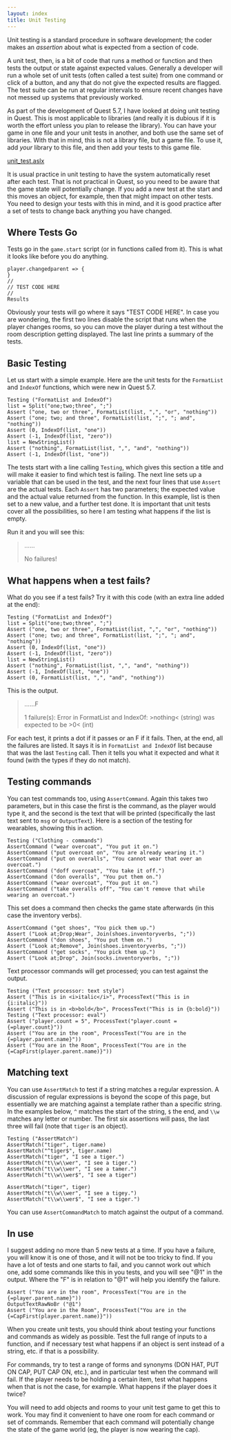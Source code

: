```yaml
---
layout: index
title: Unit Testing
---
```


Unit testing is a standard procedure in software development; the coder makes an _assertion_ about what is expected from a section of code.

A unit test, then, is a bit of code that runs a method or function and then tests the output or state against expected values. Generally a developer will run a whole set of unit tests (often called a test suite) from one command or click of a button, and any that do not give the expected results are flagged. The test suite can be run at regular intervals to ensure recent changes have not messed up systems that previously worked.

As part of the development of Quest 5.7, I have looked at doing unit testing in Quest. This is most applicable to libraries (and really it is  dubious if it is worth the effort unless you plan to release the library). You can have your game in one file and your unit tests in another, and both use the same set of libraries. With that in mind, this is not a library file, but a game file. To use it, add _your_ library to this file, and then add your tests to this game file.

[unit_test.aslx](util/unit_test.aslx)

It is usual practice in unit testing to have the system automatically reset after each test. That is not practical in Quest, so you need to be aware that the game state will potentially change. If you add a new test at the start and this moves an object, for example, then that might impact on other tests. You need to design your tests with this in mind, and it is good practice after a set of tests to change back anything you have changed.


Where Tests Go
--------------

Tests go in the `game.start` script (or in functions called from it). This is what it looks like before you do anything.

```
player.changedparent => {
}
//
// TEST CODE HERE
//
Results
```

Obviously your tests will go where it says "TEST CODE HERE". In case you are wondering, the first two lines disable the script that runs when the player changes rooms, so you can move the player during a test without the room description getting displayed. The last line prints a summary of the tests.


Basic Testing
--------------

Let us start with a simple example. Here are the unit tests for the `FormatList` and `IndexOf` functions, which were new in Quest 5.7.


```
Testing ("FormatList and IndexOf")
list = Split("one;two;three", ";")
Assert ("one, two or three", FormatList(list, ",", "or", "nothing"))
Assert ("one; two; and three", FormatList(list, ";", "; and", "nothing"))
Assert (0, IndexOf(list, "one"))
Assert (-1, IndexOf(list, "zero"))
list = NewStringList()
Assert ("nothing", FormatList(list, ",", "and", "nothing"))
Assert (-1, IndexOf(list, "one"))
```

The tests start with a line calling `Testing`, which gives this section a title and will make it easier to find which test is failing. The next line sets up a variable that can be used in the test, and the next four lines that use `Assert` are the actual tests. Each `Assert` has two parameters; the expected value and the actual value returned from the function. In this example, list is then set to a new value, and a further test done. It is important that unit tests cover all the possibilities, so here I am testing what happens if the list is empty.

Run it and you will see this:

> ......
> 
> No failures!

What happens when a test fails?
-------------------------------

What do you see if a test fails? Try it with this code (with an extra line added at the end):

```
Testing ("FormatList and IndexOf")
list = Split("one;two;three", ";")
Assert ("one, two or three", FormatList(list, ",", "or", "nothing"))
Assert ("one; two; and three", FormatList(list, ";", "; and", "nothing"))
Assert (0, IndexOf(list, "one"))
Assert (-1, IndexOf(list, "zero"))
list = NewStringList()
Assert ("nothing", FormatList(list, ",", "and", "nothing"))
Assert (-1, IndexOf(list, "one"))
Assert (0, FormatList(list, ",", "and", "nothing"))
```

This is the output.

> ......F
>
> 1 failure(s):
> Error in FormatList and IndexOf: >nothing< (string) was expected to be >0< (int)

For each test, it prints a dot if it passes or an F if it fails. Then, at the end, all the failures are listed. It says it is in `FormatList and IndexOf` list because that was the last `Testing` call. Then it tells you what it expected and what it found (with the types if they do not match).



Testing commands
----------------

You can test commands too, using `AssertCommand`. Again this takes two parameters, but in this case the first is the command, as the player would type it, and the second is the text that will be printed (specifically the last text sent to `msg` or `OutputText`). Here is a section of the testing for wearables, showing this in action.

```
Testing ("Clothing - commands")
AssertCommand ("wear overcoat", "You put it on.")
AssertCommand ("put overcoat on", "You are already wearing it.")
AssertCommand ("put on overalls", "You cannot wear that over an overcoat.")
AssertCommand ("doff overcoat", "You take it off.")
AssertCommand ("don overalls", "You put them on.")
AssertCommand ("wear overcoat", "You put it on.")
AssertCommand ("take overalls off", "You can't remove that while wearing an overcoat.")
```

This set does a command then checks the game state afterwards (in this case the inventory verbs).

```
AssertCommand ("get shoes", "You pick them up.")
Assert ("Look at;Drop;Wear", Join(shoes.inventoryverbs, ";"))
AssertCommand ("don shoes", "You put them on.")
Assert ("Look at;Remove", Join(shoes.inventoryverbs, ";"))
AssertCommand ("get socks", "You pick them up.")
Assert ("Look at;Drop", Join(socks.inventoryverbs, ";"))
```

Text processor commands will get processed; you can test against the output.

```
Testing ("Text processor: text style")
Assert ("This is in <i>italic</i>", ProcessText("This is in {i:italic}"))
Assert ("This is in <b>bold</b>", ProcessText("This is in {b:bold}"))
Testing ("Text processor: eval")
Assert ("player.count = 5", ProcessText("player.count = {=player.count}"))
Assert ("You are in the room", ProcessText("You are in the {=player.parent.name}"))
Assert ("You are in the Room", ProcessText("You are in the {=CapFirst(player.parent.name)}"))
```

Matching text
-------------

You can use `AssertMatch` to test if a string matches a regular expression. A discussion of regular expressions is beyond the scope of this page, but essentially we are matching against a template rather than a specific string. In the examples below, `^` matches the start of the string, `$` the end, and `\\w` matches any letter or number. The first six assertions will pass, the last three will fail (note that `tiger` is an object).

```
Testing ("AssertMatch")
AssertMatch("tiger", tiger.name)
AssertMatch("^tiger$", tiger.name)
AssertMatch("tiger", "I see a tiger.")
AssertMatch("t\\w\\wer", "I see a tiger.")
AssertMatch("t\\w\\wer", "I see a tamer.")
AssertMatch("t\\w\\wer$", "I see a tiger")

AssertMatch("tiger", tiger)
AssertMatch("t\\w\\wer", "I see a tigey.")
AssertMatch("t\\w\\wer$", "I see a tiger.")
```

You can use `AssertCommandMatch` to match against the output of a command.

In use
------

I suggest adding no more than 5 new tests at a time. If you have a failure, you will know it is one of those, and it will not be too tricky to find. If you have a lot of tests and one starts to fail, and you cannot work out which one, add some commands like this in you tests, and you will see "@1" in the output. Where the "F" is in relation to "@1" will help you identify the failure.

```
Assert ("You are in the room", ProcessText("You are in the {=player.parent.name}"))
OutputTextRawNoBr ("@1")
Assert ("You are in the Room", ProcessText("You are in the {=CapFirst(player.parent.name)}"))
```

When you create unit tests, you should think about testing your functions and commands as widely as possible. Test the full range of inputs to a function, and if necessary test what happens if an object is sent instead of a string, etc. if that is a possibility.

For commands, try to test a range of forms and synonyms (DON HAT, PUT ON CAP, PUT CAP ON, etc.), and in particular test when the command will fail. If the player needs to be holding a certain item, test what happens when that is not the case, for example. What happens if the player does it twice?

You will need to add objects and rooms to your unit test game to get this to work. You may find it convenient to have one room for each command or set of commands. Remember that each command will potentially change the state of the game world (eg, the player is now wearing the cap).


